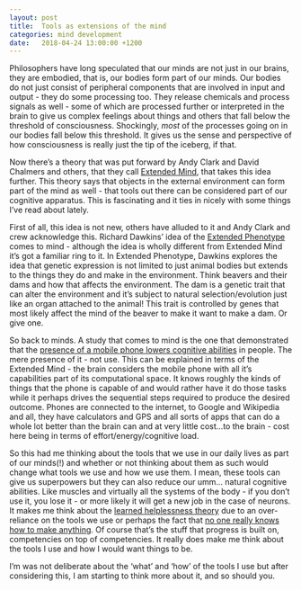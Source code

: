 ```yaml
---
layout: post
title:  Tools as extensions of the mind
categories: mind development
date:   2018-04-24 13:00:00 +1200
---
```

Philosophers have long speculated that our minds are not just in our brains, they are embodied, that is, our bodies form part of our minds. Our bodies do not just consist of peripheral components that are involved in input and output - they do some processing too. They release chemicals and process signals as well - some of which are processed further or interpreted in the brain to give us complex feelings about things and others that fall below the threshold of consciousness. Shockingly, *most* of the processes going on in our bodies fall below this threshold. It gives us the sense and perspective of how consciousness is really just the tip of the iceberg, if that.

Now there’s a theory that was put forward by Andy Clark and David Chalmers and others, that they call [Extended Mind][1], that takes this idea further. This theory says that objects in the external environment can form part of the mind as well - that tools out there can be considered part of our cognitive apparatus. This is fascinating and it ties in nicely with some things I’ve read about lately.

First of all, this idea is not new, others have alluded to it and Andy Clark and crew acknowledge this. Richard Dawkins’ idea of the [Extended Phenotype][2] comes to mind - although the idea is wholly different from Extended Mind it’s got a familiar ring to it. In Extended Phenotype, Dawkins explores the idea that genetic expression is not limited to just animal bodies but extends to the things they do and make in the environment. Think beavers and their dams and how that affects the environment. The dam is a genetic trait that can alter the environment and it’s subject to natural selection/evolution just like an organ attached to the animal! This trait is controlled by genes that most likely affect the mind of the beaver to make it want to make a dam. Or give one.

So back to minds. A study that comes to mind is the one that demonstrated that the [presence of a mobile phone lowers cognitive abilities][3] in people. The mere presence of it - not use. This can be explained in terms of the Extended Mind - the brain considers the mobile phone with all it’s capabilities part of its computational space. It knows roughly the kinds of things that the phone is capable of and would rather have it do those tasks while it perhaps drives the sequential steps required to produce the desired outcome. Phones are connected to the internet, to Google and Wikipedia and all, they have calculators and GPS and all sorts of apps that can do a whole lot better than the brain can and at very little cost…to the brain - cost here being in terms of effort/energy/cognitive load.

So this had me thinking about the tools that we use in our daily lives as part of our minds(!) and whether or not thinking about them as such would change what tools we use and how we use them. I mean, these tools can give us superpowers but they can also reduce our umm... natural cognitive abilities. Like muscles and virtually all the systems of the body - if you don’t use it, you lose it - or more likely it will get a new job in the case of neurons. It makes me think about the [learned helplessness theory][4] due to an over-reliance on the tools we use or perhaps the fact that [no one really knows how to make anything][5]. Of course that’s the stuff that progress is built on, competencies on top of competencies. It really does make me think about the tools I use and how I would want things to be.

I’m was not deliberate about the ‘what’ and ‘how’ of the tools I use but after considering this, I am starting to think more about it, and so should you.

[1]: https://www.amazon.com/Supersizing-Mind-Embodiment-Cognitive-Philosophy-ebook/dp/B004MDLRQW/ref=mt_kindle?_encoding=UTF8&amp;me=
[2]: https://www.amazon.com/Extended-Phenotype-Oxford-Landmark-Science/dp/0198788916/ref=asap_bc?ie=UTF8
[3]: https://www.journals.uchicago.edu/doi/10.1086/691462
[4]: https://en.wikipedia.org/wiki/Learned_helplessness
[5]: https://fee.org/resources/i-pencil/
